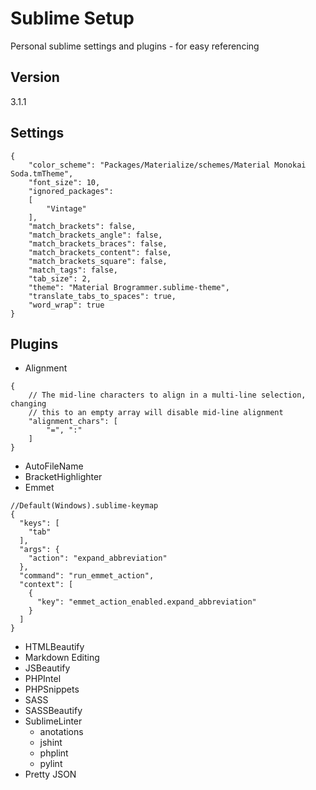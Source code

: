 # Sublime Setup
Personal sublime settings and plugins - for easy referencing

## Version
3.1.1

## Settings

```
{
	"color_scheme": "Packages/Materialize/schemes/Material Monokai Soda.tmTheme",
	"font_size": 10,
	"ignored_packages":
	[
		"Vintage"
	],
	"match_brackets": false,
	"match_brackets_angle": false,
	"match_brackets_braces": false,
	"match_brackets_content": false,
	"match_brackets_square": false,
	"match_tags": false,
	"tab_size": 2,
	"theme": "Material Brogrammer.sublime-theme",
	"translate_tabs_to_spaces": true,
	"word_wrap": true
}

```

## Plugins

  - Alignment
  ```
  {
      // The mid-line characters to align in a multi-line selection, changing
      // this to an empty array will disable mid-line alignment
      "alignment_chars": [
          "=", ":"
      ]
  }
  ```
  - AutoFileName
  - BracketHighlighter
  - Emmet
  ```
  //Default(Windows).sublime-keymap
  {
    "keys": [
      "tab"
    ],
    "args": {
      "action": "expand_abbreviation"
    },
    "command": "run_emmet_action",
    "context": [
      {
        "key": "emmet_action_enabled.expand_abbreviation"
      }
    ]
  }
  ```
  - HTMLBeautify
  - Markdown Editing
  - JSBeautify  
  - PHPIntel
  - PHPSnippets
  - SASS
  - SASSBeautify
  - SublimeLinter
    - anotations
    - jshint
    - phplint
    - pylint
  - Pretty JSON